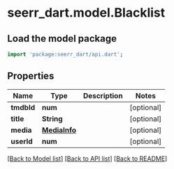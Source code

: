 # seerr_dart.model.Blacklist

## Load the model package
```dart
import 'package:seerr_dart/api.dart';
```

## Properties
Name | Type | Description | Notes
------------ | ------------- | ------------- | -------------
**tmdbId** | **num** |  | [optional] 
**title** | **String** |  | [optional] 
**media** | [**MediaInfo**](MediaInfo.md) |  | [optional] 
**userId** | **num** |  | [optional] 

[[Back to Model list]](../README.md#documentation-for-models) [[Back to API list]](../README.md#documentation-for-api-endpoints) [[Back to README]](../README.md)


